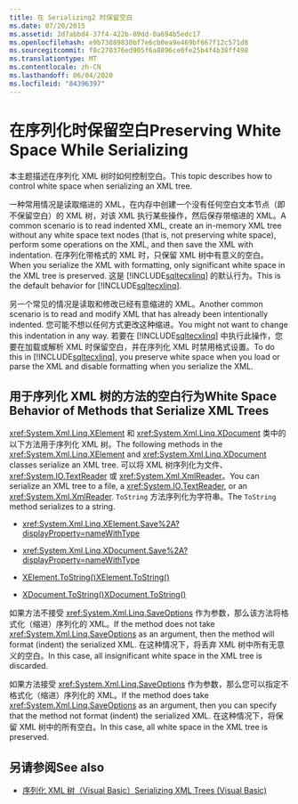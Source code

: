 ```yaml
---
title: 在 Serializing2 时保留空白
ms.date: 07/20/2015
ms.assetid: 2d7abbd4-37f4-422b-89dd-0a694b5edc17
ms.openlocfilehash: e9b73089830bf7e6cb0ea9e469bf667f12c571d8
ms.sourcegitcommit: f8c270376ed905f6a8896ce0fe25b4f4b38ff498
ms.translationtype: MT
ms.contentlocale: zh-CN
ms.lasthandoff: 06/04/2020
ms.locfileid: "84396397"
---
```

# <a name="preserving-white-space-while-serializing"></a><span data-ttu-id="44bf4-102">在序列化时保留空白</span><span class="sxs-lookup"><span data-stu-id="44bf4-102">Preserving White Space While Serializing</span></span>
<span data-ttu-id="44bf4-103">本主题描述在序列化 XML 树时如何控制空白。</span><span class="sxs-lookup"><span data-stu-id="44bf4-103">This topic describes how to control white space when serializing an XML tree.</span></span>  
  
 <span data-ttu-id="44bf4-104">一种常用情况是读取缩进的 XML，在内存中创建一个没有任何空白文本节点（即不保留空白）的 XML 树，对该 XML 执行某些操作，然后保存带缩进的 XML。</span><span class="sxs-lookup"><span data-stu-id="44bf4-104">A common scenario is to read indented XML, create an in-memory XML tree without any white space text nodes (that is, not preserving white space), perform some operations on the XML, and then save the XML with indentation.</span></span> <span data-ttu-id="44bf4-105">在序列化带格式的 XML 时，只保留 XML 树中有意义的空白。</span><span class="sxs-lookup"><span data-stu-id="44bf4-105">When you serialize the XML with formatting, only significant white space in the XML tree is preserved.</span></span> <span data-ttu-id="44bf4-106">这是 [!INCLUDE[sqltecxlinq](~/includes/sqltecxlinq-md.md)] 的默认行为。</span><span class="sxs-lookup"><span data-stu-id="44bf4-106">This is the default behavior for [!INCLUDE[sqltecxlinq](~/includes/sqltecxlinq-md.md)].</span></span>  
  
 <span data-ttu-id="44bf4-107">另一个常见的情况是读取和修改已经有意缩进的 XML。</span><span class="sxs-lookup"><span data-stu-id="44bf4-107">Another common scenario is to read and modify XML that has already been intentionally indented.</span></span> <span data-ttu-id="44bf4-108">您可能不想以任何方式更改这种缩进。</span><span class="sxs-lookup"><span data-stu-id="44bf4-108">You might not want to change this indentation in any way.</span></span> <span data-ttu-id="44bf4-109">若要在 [!INCLUDE[sqltecxlinq](~/includes/sqltecxlinq-md.md)] 中执行此操作，您要在加载或解析 XML 时保留空白，并在序列化 XML 时禁用格式设置。</span><span class="sxs-lookup"><span data-stu-id="44bf4-109">To do this in [!INCLUDE[sqltecxlinq](~/includes/sqltecxlinq-md.md)], you preserve white space when you load or parse the XML and disable formatting when you serialize the XML.</span></span>  
  
## <a name="white-space-behavior-of-methods-that-serialize-xml-trees"></a><span data-ttu-id="44bf4-110">用于序列化 XML 树的方法的空白行为</span><span class="sxs-lookup"><span data-stu-id="44bf4-110">White Space Behavior of Methods that Serialize XML Trees</span></span>  
 <span data-ttu-id="44bf4-111"><xref:System.Xml.Linq.XElement> 和 <xref:System.Xml.Linq.XDocument> 类中的以下方法用于序列化 XML 树。</span><span class="sxs-lookup"><span data-stu-id="44bf4-111">The following methods in the <xref:System.Xml.Linq.XElement> and <xref:System.Xml.Linq.XDocument> classes serialize an XML tree.</span></span> <span data-ttu-id="44bf4-112">可以将 XML 树序列化为文件、<xref:System.IO.TextReader> 或 <xref:System.Xml.XmlReader>。</span><span class="sxs-lookup"><span data-stu-id="44bf4-112">You can serialize an XML tree to a file, a <xref:System.IO.TextReader>, or an <xref:System.Xml.XmlReader>.</span></span> <span data-ttu-id="44bf4-113">`ToString` 方法序列化为字符串。</span><span class="sxs-lookup"><span data-stu-id="44bf4-113">The `ToString` method serializes to a string.</span></span>  
  
- <xref:System.Xml.Linq.XElement.Save%2A?displayProperty=nameWithType>  
  
- <xref:System.Xml.Linq.XDocument.Save%2A?displayProperty=nameWithType>  
  
- [<span data-ttu-id="44bf4-114">XElement.ToString()</span><span class="sxs-lookup"><span data-stu-id="44bf4-114">XElement.ToString()</span></span>](xref:System.Xml.Linq.XNode.ToString%2A?displayProperty=nameWithType)
  
- [<span data-ttu-id="44bf4-115">XDocument.ToString()</span><span class="sxs-lookup"><span data-stu-id="44bf4-115">XDocument.ToString()</span></span>](xref:System.Xml.Linq.XNode.ToString%2A?displayProperty=nameWithType)
  
 <span data-ttu-id="44bf4-116">如果方法不接受 <xref:System.Xml.Linq.SaveOptions> 作为参数，那么该方法将格式化（缩进）序列化的 XML。</span><span class="sxs-lookup"><span data-stu-id="44bf4-116">If the method does not take <xref:System.Xml.Linq.SaveOptions> as an argument, then the method will format (indent) the serialized XML.</span></span> <span data-ttu-id="44bf4-117">在这种情况下，将丢弃 XML 树中所有无意义的空白。</span><span class="sxs-lookup"><span data-stu-id="44bf4-117">In this case, all insignificant white space in the XML tree is discarded.</span></span>  
  
 <span data-ttu-id="44bf4-118">如果方法接受 <xref:System.Xml.Linq.SaveOptions> 作为参数，那么您可以指定不格式化（缩进）序列化的 XML。</span><span class="sxs-lookup"><span data-stu-id="44bf4-118">If the method does take <xref:System.Xml.Linq.SaveOptions> as an argument, then you can specify that the method not format (indent) the serialized XML.</span></span> <span data-ttu-id="44bf4-119">在这种情况下，将保留 XML 树中的所有空白。</span><span class="sxs-lookup"><span data-stu-id="44bf4-119">In this case, all white space in the XML tree is preserved.</span></span>  
  
## <a name="see-also"></a><span data-ttu-id="44bf4-120">另请参阅</span><span class="sxs-lookup"><span data-stu-id="44bf4-120">See also</span></span>

- [<span data-ttu-id="44bf4-121">序列化 XML 树（Visual Basic）</span><span class="sxs-lookup"><span data-stu-id="44bf4-121">Serializing XML Trees (Visual Basic)</span></span>](serializing-xml-trees.md)
